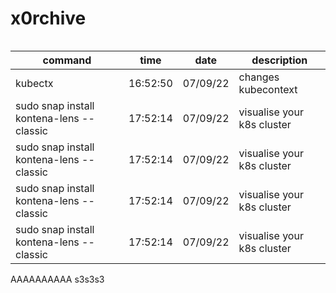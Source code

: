 # x0rchive


```bash
```

| command | time | date | description |
| ------- | ---- | ---- | ----------- |
| kubectx | 16:52:50 | 07/09/22 | changes kubecontext |
| sudo snap install kontena-lens --classic | 17:52:14 | 07/09/22 | visualise your k8s cluster |
| sudo snap install kontena-lens --classic | 17:52:14 | 07/09/22 | visualise your k8s cluster |
| sudo snap install kontena-lens --classic | 17:52:14 | 07/09/22 | visualise your k8s cluster |
| sudo snap install kontena-lens --classic | 17:52:14 | 07/09/22 | visualise your k8s cluster |
AAAAAAAAAA
s3s3s3
